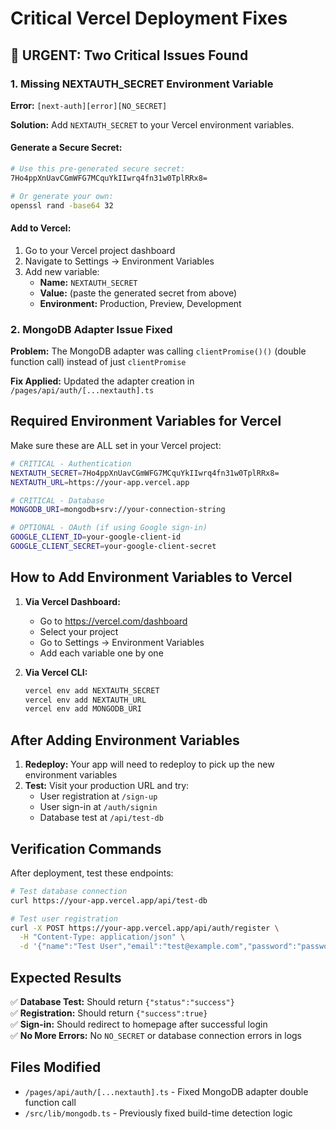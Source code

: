 # Critical Vercel Deployment Fixes

## 🚨 URGENT: Two Critical Issues Found

### 1. Missing NEXTAUTH_SECRET Environment Variable
**Error:** `[next-auth][error][NO_SECRET]`

**Solution:** Add `NEXTAUTH_SECRET` to your Vercel environment variables.

#### Generate a Secure Secret:
```bash
# Use this pre-generated secure secret:
7Ho4ppXnUavCGmWFG7MCquYkIIwrq4fn31w0TplRRx8=

# Or generate your own:
openssl rand -base64 32
```

#### Add to Vercel:
1. Go to your Vercel project dashboard
2. Navigate to Settings → Environment Variables
3. Add new variable:
   - **Name:** `NEXTAUTH_SECRET`
   - **Value:** (paste the generated secret from above)
   - **Environment:** Production, Preview, Development

### 2. MongoDB Adapter Issue Fixed
**Problem:** The MongoDB adapter was calling `clientPromise()()` (double function call) instead of just `clientPromise`

**Fix Applied:** Updated the adapter creation in `/pages/api/auth/[...nextauth].ts`

## Required Environment Variables for Vercel

Make sure these are ALL set in your Vercel project:

```bash
# CRITICAL - Authentication
NEXTAUTH_SECRET=7Ho4ppXnUavCGmWFG7MCquYkIIwrq4fn31w0TplRRx8=
NEXTAUTH_URL=https://your-app.vercel.app

# CRITICAL - Database
MONGODB_URI=mongodb+srv://your-connection-string

# OPTIONAL - OAuth (if using Google sign-in)
GOOGLE_CLIENT_ID=your-google-client-id
GOOGLE_CLIENT_SECRET=your-google-client-secret
```

## How to Add Environment Variables to Vercel

1. **Via Vercel Dashboard:**
   - Go to https://vercel.com/dashboard
   - Select your project
   - Go to Settings → Environment Variables
   - Add each variable one by one

2. **Via Vercel CLI:**
   ```bash
   vercel env add NEXTAUTH_SECRET
   vercel env add NEXTAUTH_URL
   vercel env add MONGODB_URI
   ```

## After Adding Environment Variables

1. **Redeploy:** Your app will need to redeploy to pick up the new environment variables
2. **Test:** Visit your production URL and try:
   - User registration at `/sign-up`
   - User sign-in at `/auth/signin`
   - Database test at `/api/test-db`

## Verification Commands

After deployment, test these endpoints:

```bash
# Test database connection
curl https://your-app.vercel.app/api/test-db

# Test user registration
curl -X POST https://your-app.vercel.app/api/auth/register \
  -H "Content-Type: application/json" \
  -d '{"name":"Test User","email":"test@example.com","password":"password123"}'
```

## Expected Results

✅ **Database Test:** Should return `{"status":"success"}`  
✅ **Registration:** Should return `{"success":true}`  
✅ **Sign-in:** Should redirect to homepage after successful login  
✅ **No More Errors:** No `NO_SECRET` or database connection errors in logs

## Files Modified
- `/pages/api/auth/[...nextauth].ts` - Fixed MongoDB adapter double function call
- `/src/lib/mongodb.ts` - Previously fixed build-time detection logic
